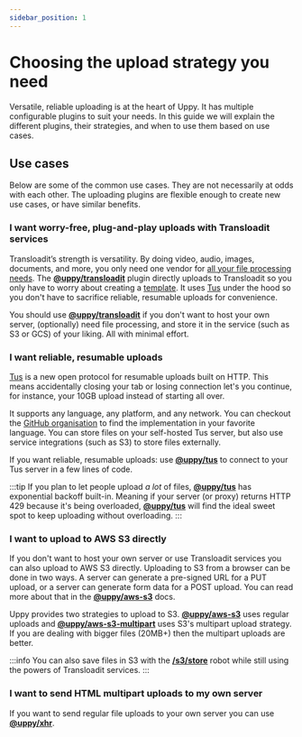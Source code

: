```yaml
---
sidebar_position: 1
---
```


# Choosing the upload strategy you need

Versatile, reliable uploading is at the heart of Uppy. It has multiple configurable plugins to suit your needs.
In this guide we will explain the different plugins, their strategies, and when to use them based on use cases.

## Use cases

Below are some of the common use cases. They are not necessarily at odds with each other.
The uploading plugins are flexible enough to create new use cases, or have similar benefits.

### I want worry-free, plug-and-play uploads with Transloadit services

Transloadit’s strength is versatility.
By doing video, audio, images, documents, and more,
you only need one vendor for [all your file processing needs][transloadit-services].
The **[@uppy/transloadit][]** plugin directly uploads to Transloadit
so you only have to worry about creating a [template][transloadit-concepts].
It uses [Tus](#i-want-reliable-resumable-uploads) under the hood so you don't have to
sacrifice reliable, resumable uploads for convenience.

You should use **[@uppy/transloadit][]** if you don't want to host your own server,
(optionally) need file processing, and store it in the service (such as S3 or GCS) of your liking.
All with minimal effort.

### I want reliable, resumable uploads

[Tus][tus] is a new open protocol for resumable uploads built on HTTP.
This means accidentally closing your tab or losing connection let's you continue, for instance, your 10GB upload
instead of starting all over. 

It supports any language, any platform, and any network. You can checkout the [GitHub organisation][tus-gh] to 
find the implementation in your favorite language. You can store files on your self-hosted Tus server, but also use service integrations (such as S3) to store files
externally.

If you want reliable, resumable uploads: use **[@uppy/tus][]** to connect to your Tus server in a few lines of code.

:::tip
If you plan to let people upload _a lot_ of files, **[@uppy/tus][]** has exponential backoff built-in.
Meaning if your server (or proxy) returns HTTP 429 because it's being overloaded, **[@uppy/tus][]** will
find the ideal sweet spot to keep uploading without overloading.
:::

### I want to upload to AWS S3 directly

<!--- TODO: describe the differences here and refer and link to this in the S3 plugin docs? -->
If you don't want to host your own server or use Transloadit services you can also upload to AWS S3 directly.
Uploading to S3 from a browser can be done in two ways.
A server can generate a pre-signed URL for a PUT upload, or a server can generate form data for a POST upload.
You can read more about that in the **[@uppy/aws-s3][]** docs.

<!--- TODO: describe "regular uploads" better -->
Uppy provides two strategies to upload to S3. **[@uppy/aws-s3][]** uses regular uploads and
**[@uppy/aws-s3-multipart][]** uses S3's multipart upload strategy. If you are dealing with bigger files (20MB+)
then the multipart uploads are better.

:::info
You can also save files in S3 with the **[/s3/store][s3-robot]** robot while still
using the powers of Transloadit services.
:::

### I want to send HTML multipart uploads to my own server

If you want to send regular file uploads to your own server you can use **[@uppy/xhr][]**.

[s3-robot]: https://transloadit.com/services/file-exporting/s3-store/
[transloadit-services]: https://transloadit.com/services/
[transloadit-concepts]: https://transloadit.com/docs/getting-started/concepts/

[@uppy/transloadit]: /docs/uploaders/transloadit
[@uppy/tus]: /docs/uploaders/tus
[@uppy/aws-s3-multipart]: /docs/uploaders/aws-s3-multipart
[@uppy/aws-s3]: /docs/uploaders/aws-s3
[@uppy/xhr]: /docs/uploaders/xhr

[tus]: https://tus.io/
[tus-gh]: https://github.com/tus
